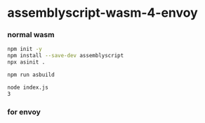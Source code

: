 # assemblyscript-wasm-4-envoy

### normal wasm
```bash
npm init -y 
npm install --save-dev assemblyscript 
npx asinit .
```

```bash
npm run asbuild
```

```bash
node index.js 
3
```

### for envoy
<!-- https://www.npmjs.com/package/@solo-io/proxy-runtime -->